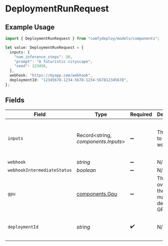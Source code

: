 # DeploymentRunRequest

## Example Usage

```typescript
import { DeploymentRunRequest } from "comfydeploy/models/components";

let value: DeploymentRunRequest = {
  inputs: {
    "num_inference_steps": 30,
    "prompt": "A futuristic cityscape",
    "seed": 123456,
  },
  webhook: "https://myapp.com/webhook",
  deploymentId: "12345678-1234-5678-1234-567812345678",
};
```

## Fields

| Field                                             | Type                                              | Required                                          | Description                                       | Example                                           |
| ------------------------------------------------- | ------------------------------------------------- | ------------------------------------------------- | ------------------------------------------------- | ------------------------------------------------- |
| `inputs`                                          | Record<string, *components.Inputs*>               | :heavy_minus_sign:                                | The inputs to the workflow                        | {<br/>"prompt": "A beautiful landscape",<br/>"seed": 42<br/>} |
| `webhook`                                         | *string*                                          | :heavy_minus_sign:                                | N/A                                               |                                                   |
| `webhookIntermediateStatus`                       | *boolean*                                         | :heavy_minus_sign:                                | N/A                                               | true                                              |
| `gpu`                                             | [components.Gpu](../../models/components/gpu.md)  | :heavy_minus_sign:                                | The GPU to override the machine's default GPU     |                                                   |
| `deploymentId`                                    | *string*                                          | :heavy_check_mark:                                | N/A                                               | 15e79589-12c9-453c-a41a-348fdd7de957              |